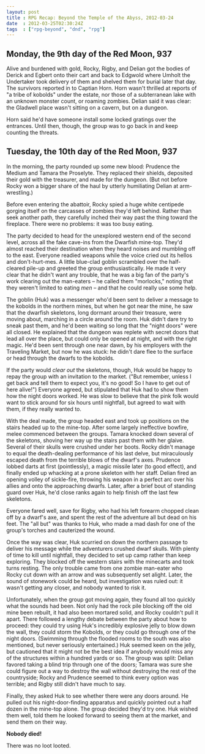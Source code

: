 ```yaml
---
layout: post
title : RPG Recap: Beyond the Temple of the Abyss, 2012-03-24
date  : 2012-03-25T02:30:24Z
tags  : ["rpg-beyond", "dnd", "rpg"]
---
```

## Monday, the 9th day of the Red Moon, 937

Alive and burdened with gold, Rocky, Rigby, and Delian got the bodies of
Derick and Egbert onto their cart and back to Edgwold where Umholt the
Undertaker took delivery of them and shelved them for burial later that day.
The survivors reported in to Captian Horn.  Horn wasn't thrilled at reports
of "a tribe of kobolds" under the estate, nor those of a subterranean lake
with an unknown monster count, or roaming zombies.  Delian said it was clear:
the Gladwell place wasn't sitting on a cavern, but on a dungeon.

Horn said he'd have someone install some locked gratings over the entrances.
Until then, though, the group was to go back in and keep counting the
threats.

## Tuesday, the 10th day of the Red Moon, 937

In the morning, the party rounded up some new blood:  Prudence the Medium and
Tamara the Proselyte.  They replaced their shields, deposited their gold with
the treasurer, and made for the dungeon.  (But not before Rocky won a bigger share of the haul by utterly humiliating Delian at arm-wrestling.)

Before even entering the abattoir, Rocky spied a huge white centipede gorging
itself on the carcasses of zombies they'd left behind.  Rather than seek
another path, they carefully inched their way past the thing toward the
fireplace.  There were no problems: it was too busy eating.

The party decided to head for the unexplored western end of the second level,
across all the fake cave-ins from the Dwarfish mine-top.  They'd almost
reached their destination when they heard noises and mumbling off to the
east.  Everyone readied weapons while the voice cried out its hellos and
don't-hurt-mes.  A little blue-clad goblin scrambled over the half-cleared
pile-up and greeted the group enthusiastically.  He made it very clear that
he didn't want any trouble, that he was a big fan of the party's work
clearing out the man-eaters – he called them "morlocks," noting that they
weren't limited to eating *men* – and that he could really use some help.

The goblin (Huk) was a messenger who'd been sent to deliver a message to the
kobolds in the northern mines, but when he got near the mine, he saw that the
dwarfish skeletons, long dormant around their treasure, were moving about,
marching in a circle around the room.  Huk didn't dare try to sneak past
them, and he'd been waiting so long that the "night doors" were all closed.
He explained that the dungeon was replete with secret doors that lead all
over the place, but could only be opened at night, and with the right magic.
He'd been sent through one near dawn, by his employers with the Traveling
Market, but now he was stuck: he didn't dare flee to the surface or head
through the dwarfs to the kobolds.

If the party would *clear out* the skeletons, though, Huk would be happy to
repay the group with an invitation to the market.  ("But remember, unless I
get back and tell them to expect you, it's no good!  So I have to get out of
here alive!")  Everyone agreed, but stipulated that Huk had to show them how
the night doors worked.  He was slow to believe that the pink folk would want
to stick around for six hours until nightfall, but agreed to wait with them,
if they really wanted to.

With the deal made, the group headed east and took up positions on the stairs
headed up to the mine-top.  After some largely ineffective bowfire, melee
commenced between the groups.  Tamara knocked down several of the skeletons,
shoving her way up the stairs past them with her glaive.  Several of their
skulls were crushed under her boots.  Rocky didn't manage to equal the
death-dealing performance of his last delve, but miraculously escaped death
from the terrible blows of the dwarf's axes.  Prudence lobbed darts at first
(pointlessly), a magic missile later (to good effect), and finally ended up
whacking at a prone skeleton with her staff.  Delian fired an opening volley
of sickle-fire, throwing his weapon in a perfect arc over his allies and onto
the approaching dwarfs.  Later, after a brief bout of standing guard over
Huk, he'd close ranks again to help finish off the last few skeletons.

Everyone fared well, save for Rigby, who had his left forearm chopped clean
off by a dwarf's axe, and spent the rest of the adventure all but dead on his
feet.  The "all but" was thanks to Huk, who made a mad dash for one of the
group's torches and cauterized the wound.

Once the way was clear, Huk scurried on down the northern passage to deliver
his message while the adventurers crushed dwarf skulls.  With plenty of time
to kill until nightfall, they decided to set up camp rather than keep
exploring.  They blocked off the western stairs with the minecarts and took
turns resting.  The only trouble came from one zombie man-eater who Rocky cut
down with an arrow and was subsequently set alight.  Later, the sound of
stonework could be heard, but investigation was ruled out: it wasn't getting
any closer, and nobody wanted to risk it.

Unfortunately, when the group got moving again, they found all too quickly
what the sounds had been.  Not only had the rock pile blocking off the old
mine been rebuilt, it had also been mortared solid, and Rocky couldn't pull
it apart.  There followed a lengthy debate between the party about how to
proceed: they could try using Huk's incredibly explosive jelly to blow down
the wall, they could storm the Kobolds, or they could go through one of the
night doors.  (Swimming through the flooded rooms to the south was also
mentioned, but never seriously entertained.)  Huk seemed keen on the jelly,
but cautioned that it might not be the best idea if anybody would miss any of
the structures within a hundred yards or so.  The group was split: Delian
favored taking a blind trip through one of the doors; Tamara was sure she
could figure out a way to destroy the wall without destroying the rest of the
countryside; Rocky and Prudence seemed to think every option was terrible;
and Rigby still didn't have much to say.

Finally, they asked Huk to see whether there were any doors around.  He
pulled out his night-door-finding apparatus and quickly pointed out a half
dozen in the mine-top alone.  The group decided they'd try one.  Huk wished
them well, told them he looked forward to seeing them at the market, and send
them on their way.

**Nobody died!**

There was no loot looted.

